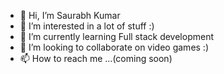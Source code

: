 - 👋 Hi, I’m Saurabh Kumar
- 👀 I’m interested in a lot of stuff :)
- 🌱 I’m currently learning Full stack development
- 💞️ I’m looking to collaborate on video games :)
- 📫 How to reach me ...(coming soon)

<!---
saurabhkr17/saurabhkr17 is a ✨ special ✨ repository because its `README.md` (this file) appears on your GitHub profile.
You can click the Preview link to take a look at your changes.
--->

